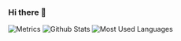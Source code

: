 ### Hi there 👋

<!--
**mcc1095319343/mcc1095319343** is a ✨ _special_ ✨ repository because its `README.md` (this file) appears on your GitHub profile.

Here are some ideas to get you started:

- 🔭 I’m currently working on ...
- 🌱 I’m currently learning ...
- 👯 I’m looking to collaborate on ...
- 🤔 I’m looking for help with ...
- 💬 Ask me about ...
- 📫 How to reach me: ...
- 😄 Pronouns: ...
- ⚡ Fun fact: ...
-->
![Metrics](https://metrics.lecoq.io/mcc1095319343?template=classic&config.timezone=Asia%mcc1095319343)
![Github Stats](https://github-readme-stats.vercel.app/api?username=mcc1095319343&show_icons=true&theme=dark&count_private=true)
![Most Used Languages](https://github-readme-stats.vercel.app/api/top-langs/?username=mcc1095319343&theme=dark&layout=compact)
